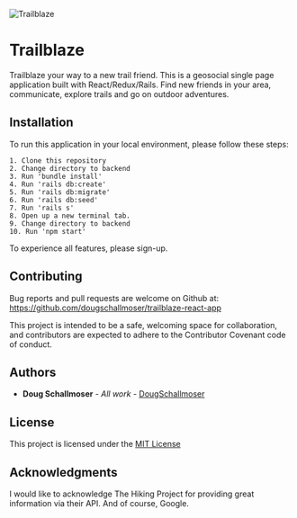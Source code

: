![Trailblaze](https://user-images.githubusercontent.com/65590878/99626023-35fe3080-29e6-11eb-9495-46ccc00ae981.png)


# Trailblaze

Trailblaze your way to a new trail friend. This is a geosocial single page application built with React/Redux/Rails. Find new friends in your area, communicate, explore trails and go on outdoor adventures.


## Installation

To run this application in your local environment, please follow these steps:

```
1. Clone this repository
2. Change directory to backend
3. Run 'bundle install'
4. Run 'rails db:create'
5. Run 'rails db:migrate'
6. Run 'rails db:seed'
7. Run 'rails s'
8. Open up a new terminal tab.
9. Change directory to backend
10. Run 'npm start'
```
To experience all features, please sign-up.

## Contributing

Bug reports and pull requests are welcome on Github at:
https://github.com/dougschallmoser/trailblaze-react-app

This project is intended to be a safe, welcoming space for collaboration, and contributors are expected to adhere to the Contributor Covenant code of conduct.
 

## Authors

* **Doug Schallmoser** - *All work* - [DougSchallmoser](https://github.com/dougschallmoser)


## License

This project is licensed under the [MIT License](https://opensource.org/licenses/MIT)


## Acknowledgments

I would like to acknowledge The Hiking Project for providing great information via their API. And of course, Google.
